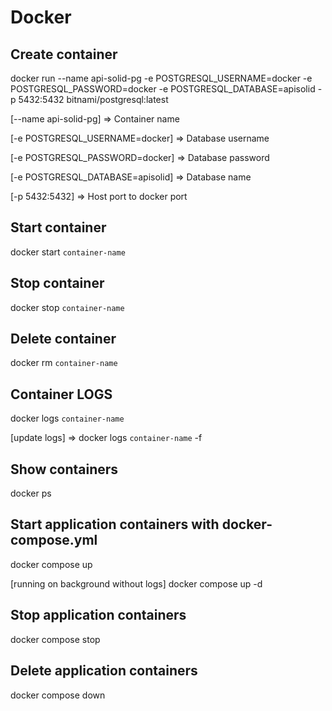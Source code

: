 # Docker

## Create container

docker run --name api-solid-pg -e POSTGRESQL_USERNAME=docker -e POSTGRESQL_PASSWORD=docker -e POSTGRESQL_DATABASE=apisolid -p 5432:5432 bitnami/postgresql:latest

[--name api-solid-pg] => Container name

[-e POSTGRESQL_USERNAME=docker] => Database username

[-e POSTGRESQL_PASSWORD=docker] => Database password

[-e POSTGRESQL_DATABASE=apisolid] => Database name

[-p 5432:5432] => Host port to docker port

## Start container

docker start ``container-name``

## Stop container

docker stop ``container-name``

## Delete container

docker rm ``container-name``

## Container LOGS

docker logs ``container-name``

[update logs] => docker logs ``container-name`` -f

## Show containers

docker ps

## Start application containers with docker-compose.yml

docker compose up

[running on background without logs] docker compose up -d

## Stop application containers

docker compose stop

## Delete application containers

docker compose down
